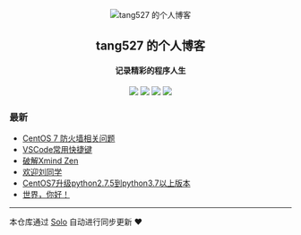 <p align="center"><img alt="tang527 的个人博客" src="https://static.b3log.org/images/brand/solo-32.png"></p><h2 align="center">
tang527 的个人博客
</h2>

<h4 align="center">记录精彩的程序人生</h4>
<p align="center"><a title="tang527 的个人博客" target="_blank" href="https://github.com/tang527/solo-blog"><img src="https://img.shields.io/github/last-commit/tang527/solo-blog.svg?style=flat-square&color=FF9900"></a>
<a title="GitHub repo size in bytes" target="_blank" href="https://github.com/tang527/solo-blog"><img src="https://img.shields.io/github/repo-size/tang527/solo-blog.svg?style=flat-square"></a>
<a title="Solo Version" target="_blank" href="https://github.com/b3log/solo/releases"><img src="https://img.shields.io/badge/solo-3.6.4-f1e05a.svg?style=flat-square&color=blueviolet"></a>
<a title="Hits" target="_blank" href="https://github.com/b3log/hits"><img src="https://hits.b3log.org/tang527/solo-blog.svg"></a></p>

### 最新

* [CentOS 7 防火墙相关问题](http://colonel.wang/articles/2019/09/17/1568730615726.html)
* [VSCode常用快捷键](http://colonel.wang/articles/2019/09/17/1568703920364.html)
* [破解Xmind Zen](http://colonel.wang/articles/2019/09/16/1568632887155.html)
* [欢迎刘同学](http://colonel.wang/articles/2019/09/14/1568472353904.html)
* [CentOS7升级python2.7.5到python3.7以上版本](http://colonel.wang/articles/2019/09/14/1568455259699.html)
* [世界，你好！](http://colonel.wang/hello-solo)



---

本仓库通过 [Solo](https://github.com/b3log/solo) 自动进行同步更新 ❤️ 